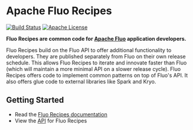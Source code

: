 <!--
Licensed to the Apache Software Foundation (ASF) under one or more
contributor license agreements.  See the NOTICE file distributed with
this work for additional information regarding copyright ownership.
The ASF licenses this file to You under the Apache License, Version 2.0
(the "License"); you may not use this file except in compliance with
the License.  You may obtain a copy of the License at

    http://www.apache.org/licenses/LICENSE-2.0

Unless required by applicable law or agreed to in writing, software
distributed under the License is distributed on an "AS IS" BASIS,
WITHOUT WARRANTIES OR CONDITIONS OF ANY KIND, either express or implied.
See the License for the specific language governing permissions and
limitations under the License.
-->
# Apache Fluo Recipes

[![Build Status][ti]][tl] [![Apache License][li]][ll]

**Fluo Recipes are common code for [Apache Fluo][fluo] application developers.**

Fluo Recipes build on the Fluo API to offer additional functionality to developers.
They are published separately from Fluo on their own release schedule.
This allows Fluo Recipes to iterate and innovate faster than Fluo (which will maintain
a more minimal API on a slower release cycle). Fluo Recipes offers code to implement
common patterns on top of Fluo's API.  It also offers glue code to external libraries
like Spark and Kryo.

## Getting Started

* Read the [Fluo Recipes documentation][fluo-docs]
* View the [API][fluo-api] for Fluo Recipes

[fluo]: https://fluo.apache.org/
[fluo-api]: https://fluo.apache.org/api/
[fluo-docs]: https://fluo.apache.org/docs/
[ti]: https://travis-ci.org/apache/fluo-recipes.svg?branch=main
[tl]: https://travis-ci.org/apache/fluo-recipes
[li]: http://img.shields.io/badge/license-ASL-blue.svg
[ll]: https://github.com/apache/fluo-recipes/blob/main/LICENSE
